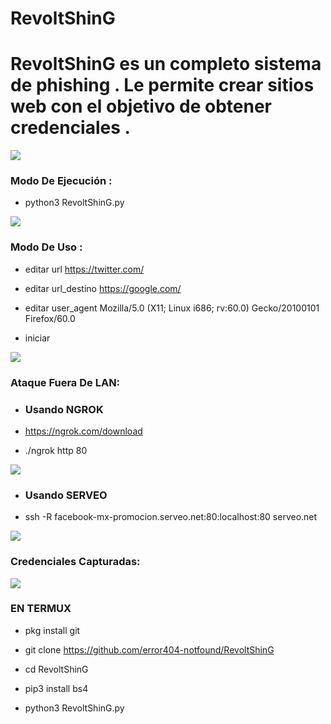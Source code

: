 # RevoltShinG
<h1>RevoltShinG es un completo sistema de phishing . Le permite crear sitios web con el objetivo de obtener credenciales .</h1>
<img src="https://github.com/error404-notfound/RevoltShinG/blob/master/Captura%20de%20pantalla%20de%202019-07-30%2014-30-48.png">
<h3> Modo De Ejecución : </h3>

* python3 RevoltShinG.py

<img src="https://github.com/error404-notfound/RevoltShinG/blob/master/Captura%20de%20pantalla%20de%202019-07-30%2014-29-58.png">

<h3> Modo De Uso : </h3>

* editar url https://twitter.com/ 

* editar url_destino https://google.com/

* editar user_agent Mozilla/5.0 (X11; Linux i686; rv:60.0) Gecko/20100101 Firefox/60.0

* iniciar

<img src="https://github.com/error404-notfound/RevoltShinG/blob/master/Captura%20de%20pantalla%20de%202019-07-30%2014-31-33.png">

<h3> Ataque Fuera De LAN: </h3>

*  <h3>Usando NGROK</h3>

* https://ngrok.com/download

* ./ngrok http 80

<img src=https://github.com/error404-notfound/RevoltShinG/blob/master/Captura%20de%20pantalla%20de%202019-07-30%2014-35-46.png>

*  <h3>Usando SERVEO</h3>

* ssh -R facebook-mx-promocion.serveo.net:80:localhost:80 serveo.net

<img src=https://github.com/error404-notfound/RevoltShinG/blob/master/Captura%20de%20pantalla%20de%202019-07-30%2014-43-51.png>


<h3> Credenciales Capturadas: </h3>

<img src=https://github.com/error404-notfound/RevoltShinG/blob/master/Captura%20de%20pantalla%20de%202019-07-30%2014-32-28.png>

<h3>EN TERMUX</h3>

* pkg install git

* git clone https://github.com/error404-notfound/RevoltShinG

* cd RevoltShinG

* pip3 install bs4

* python3 RevoltShinG.py
